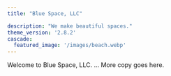 ```yaml
---
title: "Blue Space, LLC"

description: "We make beautiful spaces."
theme_version: '2.8.2'
cascade:
  featured_image: '/images/beach.webp'
---
```

Welcome to Blue Space, LLC. ... More copy goes here.
